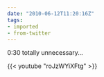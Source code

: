 ```yaml
---
date: "2010-06-12T11:20:16Z"
tags:
- imported
- from-twitter
---
```

0:30 totally unnecessary…

{{< youtube "roJzWYiXFtg" >}}
